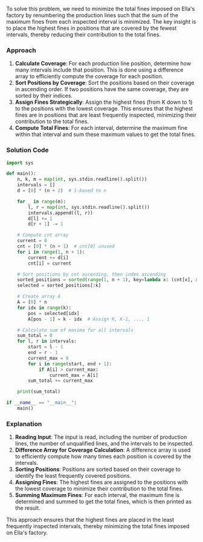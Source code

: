 To solve this problem, we need to minimize the total fines imposed on Ella's factory by renumbering the production lines such that the sum of the maximum fines from each inspected interval is minimized. The key insight is to place the highest fines in positions that are covered by the fewest intervals, thereby reducing their contribution to the total fines.

### Approach
1. **Calculate Coverage**: For each production line position, determine how many intervals include that position. This is done using a difference array to efficiently compute the coverage for each position.
2. **Sort Positions by Coverage**: Sort the positions based on their coverage in ascending order. If two positions have the same coverage, they are sorted by their indices.
3. **Assign Fines Strategically**: Assign the highest fines (from K down to 1) to the positions with the lowest coverage. This ensures that the highest fines are in positions that are least frequently inspected, minimizing their contribution to the total fines.
4. **Compute Total Fines**: For each interval, determine the maximum fine within that interval and sum these maximum values to get the total fines.

### Solution Code
```python
import sys

def main():
    n, k, m = map(int, sys.stdin.readline().split())
    intervals = []
    d = [0] * (n + 2)  # 1-based to n

    for _ in range(m):
        l, r = map(int, sys.stdin.readline().split())
        intervals.append((l, r))
        d[l] += 1
        d[r + 1] -= 1

    # Compute cnt array
    current = 0
    cnt = [0] * (n + 1)  # cnt[0] unused
    for i in range(1, n + 1):
        current += d[i]
        cnt[i] = current

    # Sort positions by cnt ascending, then index ascending
    sorted_positions = sorted(range(1, n + 1), key=lambda x: (cnt[x], x))
    selected = sorted_positions[:k]

    # Create array A
    A = [0] * n
    for idx in range(k):
        pos = selected[idx]
        A[pos - 1] = k - idx  # Assign K, K-1, ..., 1

    # Calculate sum of maxima for all intervals
    sum_total = 0
    for l, r in intervals:
        start = l - 1
        end = r - 1
        current_max = 0
        for i in range(start, end + 1):
            if A[i] > current_max:
                current_max = A[i]
        sum_total += current_max

    print(sum_total)

if __name__ == "__main__":
    main()
```

### Explanation
1. **Reading Input**: The input is read, including the number of production lines, the number of unqualified lines, and the intervals to be inspected.
2. **Difference Array for Coverage Calculation**: A difference array is used to efficiently compute how many times each position is covered by the intervals.
3. **Sorting Positions**: Positions are sorted based on their coverage to identify the least frequently covered positions.
4. **Assigning Fines**: The highest fines are assigned to the positions with the lowest coverage to minimize their contribution to the total fines.
5. **Summing Maximum Fines**: For each interval, the maximum fine is determined and summed to get the total fines, which is then printed as the result.

This approach ensures that the highest fines are placed in the least frequently inspected intervals, thereby minimizing the total fines imposed on Ella's factory.